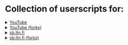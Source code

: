 # Collection of userscripts for:
<details><summary><a href=yt#readme>YouTube</a></summary>

[`yt-absview-date.user.js`](https://uscript.mchang.xyz/yt/yt-absview-date.user.js)
> Replace YouTube rounded views and relative date with absolute values

[`yt-frames.user.js`](https://uscript.mchang.xyz/yt/yt-frames.user.js)
> Add frames to YT time

[`yt-moreseek.user.js`](https://uscript.mchang.xyz/yt/yt-moreseek.user.js)
> Add additional seeking options to YT

A/D for back/forth
- Ctrl = 10s
- Default = 1s
- Shift = 0.1s

[`yt-mstime.user.js`](https://uscript.mchang.xyz/yt/yt-mstime.user.js)
> Add milliseconds to YT end time

[`yt-setquality.user.js`](https://uscript.mchang.xyz/yt/yt-setquality.user.js)
> Force YouTube Video quality  
> [config page](https://uscript.mchang.xyz/config/setquality)

[`yt-shorts-redirect.user.js`](https://uscript.mchang.xyz/yt/yt-shorts-redirect.user.js)
> Better YT Shorts redirector
- only triggers on navigate events
- works on mobile
- intercepts navigation request, not response

[`yt-persist-ctrl.user.js`](https://uscript.mchang.xyz/yt/yt-persist-ctrl.user.js)
> Persist YT Controls
The preview bar does not activate despite the controls being persisted, the current time indicator will be out of date

[`yt-smpte.user.js`](https://uscript.mchang.xyz/yt/yt-smpte.user.js)
> Add SMPTE timecode (frames) to YT or optionally display current time in frames (goes well with `yt-frames`)

[`yt-warn-postlive.user.js`](https://uscript.mchang.xyz/yt/yt-warn-postlive.user.js)
> Warn if video is post-live manifestless

[`yt-warn-reqseg.user.js`](https://uscript.mchang.xyz/yt/yt-warn-reqseg.user.js)
> Adds a very big, red and annoying warning at the top of the screen with requiredSegment is present

[`yt-watched.user.js`](https://uscript.mchang.xyz/yt/yt-watched.user.js)
> Flags watched videos
</details>

<details><summary><a href=yt/forks#readme>YouTube (forks)</a></summary>

[`cane-sb-buttons.user.js`](https://uscript.mchang.xyz/yt/forks/cane-sb-buttons.user.js)
> Fork of [cane's](https://gist.github.com/caneleex/b0949e9d3f2ba312b7523579976c9f31/) userscript for sb-buttons
</details>

<details><summary><a href=sbltnfi#readme>sb.ltn.fi</a></summary>

[`sbltnfi-discord-badge.user.js`](https://uscript.mchang.xyz/sbltnfi/sbltnfi-discord-badge.user.js)
> Add Discord badge to any users that are registered with sb-slash on sb.ltn.fi

[`sbltnfi-export-segments.user.js`](https://uscript.mchang.xyz/yt/sbltnfi-export-segments.user.js)
> Export sbltnfi segments into loadable URLs

[`sbltnfi-imprecise-times.user.js`](https://uscript.mchang.xyz/sbltnfi/sbltnfi-imprecise-times.user.js)
> Removes trailing zeros from start, end and length times

[`sbltnfi-preset-replace.user.js`](https://uscript.mchang.xyz/sbltnfi/sbltnfi-preset-replace.user.js)
> Replaces or redirct all sb.ltn.fi links to be pre-loaded with filters

[`sbltnfi-preset-video-link.user.js`](https://uscript.mchang.xyz/sbltnfi/sbltnfi-preset-video-link.user.js)
> Fork of [Deedit's Script](https://gist.github.com/FlorianZahn/785599a860328fae0724ad5b2b3f7879) with preset search parameters

[`sbltnfi-refresh.user.js`](https://uscript.mchang.xyz/sbltnfi/sbltnfi-refresh.user.js)
> Force refresh a single segment

[`sbltnfi-requiredSegments.user.js`](https://uscript.mchang.xyz/sbltnfi/sbltnfi-requiredSegments.user.js)
> Adds a required segment link to all entries

[`sbltnfi-short-sbmchang.user.js`](https://uscript.mchang.xyz/sbltnfi/sbltnfi-short-sbmchang.user.js)
> Adds a shortened (videoid/partialHash) link to all entries
</details>

<details><summary><a href=sbltnfi/fork#readme>sb.ltn.fi (forks)</a></summary>

[`sbltnfi-clickable-starttime-fork.user.js`](https://uscript.mchang.xyz/sbltnfi/fork/sbltnfi-clickable-starttime-fork.user.js)
> Fork of [NanoByte's Script](https://gist.github.com/MRuy/ca74d6a359c487d760f4a698e76fb0d6/) with more aggressive videoID searching

[`sbltnfi-it-videotitle.user.js`](https://uscript.mchang.xyz/sbltnfi/fork/sbltnfi-it-videotitle.user.js)
> Fork of [TheJzoli's Script](https://gist.github.com/TheJzoli/8a4cd979d433b7359cdf61c238bc0181) using innerTube instead of public invidious instances

[`sbltnfi-oembed-videotitle.user.js`](https://uscript.mchang.xyz/sbltnfi/fork/sbltnfi-oembed-videotitle.user.js)
> Fork of [TheJzoli's Script](https://gist.github.com/TheJzoli/8a4cd979d433b7359cdf61c238bc0181) using OEmbed API instead of public invidious instances
</details>